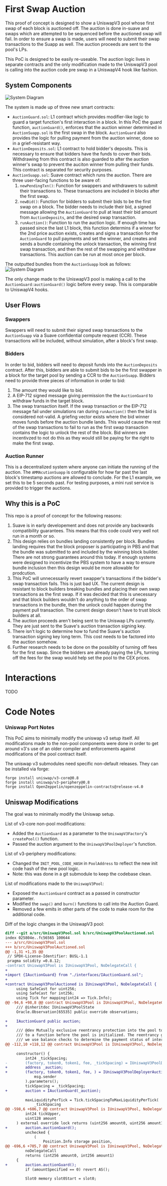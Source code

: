 # First Swap Auction
This proof of concept is designed to show a UniswapV3 pool whose first swap of each block is auctioned off. The auction is done in-suave and swaps which are attempted to be sequenced before the auctioned swap will fail. In order to ensure a swap is made, users will need to submit their swap transactions to the Suapp as well. The auction proceeds are sent to the pool's LPs. 

This PoC is designed to be easily re-useable. The auction logic lives in separate contracts and the only modification made to the UniswapV3 pool is calling into the auction code pre swap in a UniswapV4 hook like fashion.

## System Components

![System Diagram](./assets/system_diagram.png?raw=true "System Diagram")

The system is made up of three new smart contracts:
- `AuctionGuard.sol`: L1 contract which provides modifier-like logic to guard a target function's first interaction in a block. In this PoC the guard function, `auctionGuard()`, enforces that the auction winner determined in `AuctionSuapp.sol` is the first swap in the block. `AuctionGuard` also provides the logic for pulling payment from the auction winner, done so in a grief-resistant way.
- `AuctionDeposits.sol`: L1 contract to hold bidder's deposits. This is necessary to ensure that bidders have the funds to cover their bids. Withdrawing from this contract is also guarded to after the auction winner's swap to prevent the auciton winner from pulling their funds. This contract is separated for security purposes. 
- `AuctionSuapp.sol`: Suave contract which runs the auction. There are three user-facing functions to be aware of:
    1. `newPendingTxn()`: Function for swappers and withdrawers to submit their transactions to. These transactions are included in blocks after the first swap.
    2. `newBid()`: Function for bidders to submit their bids to be the first swap on a block. The bidder needs to include their bid, a signed message allowing the `AuctionGuard` to pull at least their bid amount from `AuctionDeposits`, and the desired swap transaction. 
    3. `runAuction()`: Function to run the auction logic. If enough time has passed since the last L1 block, this function determins if a winner for the 2nd price auction exists, creates and signs a transaction for the `AuctionGuard` to pull payments and set the winner, and creates and sends a bundle containing the unlock transaction, the winning first swap transaction, and then the rest of the swapping and withdraw transactions. This auction can be run at most once per block. 

The outputted bundles from the `AuctionSuapp` look as follows:
![System Diagram](./assets/bundle.png?raw=true "System Diagram")

The only change made to the UniswapV3 pool is making a call to the `AuctionGuard:auctionGuard()` logic before every swap. This is comparable to UniswapV4 hooks. 



## User Flows

### Swappers
Swappers will need to submit their signed swap transactions to the `AuctionSuapp` via a Suave confidential compute request (CCR). These transactions will be included, without simulation, after a block's first swap.

### Bidders
In order to bid, bidders will need to deposit funds into the `AuctionDeposits` contract. After this, bidders are able to submit bids to be the first swapper in a block for the target pool by sending a CCR to the `AuctionSuapp`. Bidders need to provide three pieces of information in order to bid:
1. The amount they would like to bid.
2. A EIP-712 signed message giving permission the the `AuctionGuard` to withdraw funds in the target block.
3. The swap transaction itself.
If the swap transaction or the EIP-712 message fail under simulations ran during `runAuction()` then the bid is considered not-valid. A griefing vector exists where the bid winner moves funds before the auction bundle lands. This would cause the rest of the swap transactions to fail to run as the first swap transaction contains the logic to unlock the rest of the block. Bid winners are incentivzed to not do this as they would still be paying for the right to make the first swap. 

### Auction Runner
This is a decentralized system where anyone can initiate the running of the auction. The `AMMAcutionSuapp` is configurable for how far past the last block's timestamp auctions are allowed to conclude. For the L1 example, we set this to be 5 seconds past. For testing purposes, a mini rust service is provided to trigger the auctions.

## Why this is a PoC
This repo is a proof of concept for the following reasons:
1. Suave is in early developement and does not provide any backwards compatibility guarantees. This means that this code could very well not run in a month or so.
2. This design relies on bundles landing consistently per block. Bundles landing requires that the block proposer is participating in PBS and that the bundle was submitted to and included by the winning block builder. There are not strong guarantees around this today. If enough systems were designed to incentivize the PBS system to have a way to ensure bundle inclusion then this design would be more allowable for prodcution.
3. This PoC will unnecessarily revert swapper's transactions if the bidder's swap transaction fails. This is just bad UX. The current design is resistant to block builders breaking bundles and placing their own swap transactions as the first swap. If it was decided that this is unecessary and that block builders wouldn't do anything to the order of swap transactions in the bundle, then the unlock could happen during the payment pull transaction. The current design doesn't have to trust block builders at all.
4. The auction proceeds aren't being sent to the Uniswap LPs currently. They are just sent to the Suave's auction transaction signing key.
5. There isn't logic to determine how to fund the Suave's auction transaction signing key long term. This cost needs to be factored into the auction somehow.
6. Further research needs to be done on the possiblity of turning off fees for the first swap. Since the bidders are already paying the LPs, turning off the fees for the swap would help set the pool to the CEX prices.

# Interactions

TODO

# Code Notes

### Uniswap Port Notes

This PoC aims to minimally modify the uniswap v3 setup itself. All modifications made to the non-pool components were done in order to get around v3's use of an older compiler and enforcements against modifications of the pool contract itself. 

The uniswap v3 submodules need specific non-default releases. They can be installed via forge:
```
forge install uniswap/v3-core@0.8
forge install uniswap/v3-periphery@0.8
forge install OpenZeppelin/openzeppelin-contracts@release-v4.0
```

## Uniswap Modifications
The goal was to minimally modify the Uniswap setup. 

List of v3-core non-pool modifications:
- Added the `AuctionGuard` as a parameter to the `UniswapV3Factory`'s `createPool()` function.
- Passed the auction argument to the `UniswapV3PoolDeployer`'s function.

List of v3-periphery modifications:
- Changed the `INIT_POOL_CODE_HASH` in `PoolAddress` to reflect the new init code hash of the new pool logic.
- Note: this was done in a git submodule to keep the codebase clean.

List of modifications made to the `UniswapV3Pool`:
- Exposed the `AuctionGuard` contract as a passed in constructor parameter.
- Modified the `swap()` and `burn()` functions to call into the Auction Guard.
- Removed a few emits in other parts of the code to make room for the additional code.

Diff of the logic changes in the UniswapV3 pool:
```diff
diff --git a/src/UniswapV3Pool.sol b/src/UniswapV3PoolAuctioned.sol
index 025804e..fc56565 100644
--- a/src/UniswapV3Pool.sol
+++ b/src/UniswapV3PoolAuctioned.sol
@@ -1,31 +1,35 @@
 // SPDX-License-Identifier: BUSL-1.1
 pragma solidity =0.8.12;
-contract UniswapV3Pool is IUniswapV3Pool, NoDelegateCall {
+
+import {IAuctionGuard} from "./interfaces/IAuctionGuard.sol";
+
+contract UniswapV3PoolAuctioned is IUniswapV3Pool, NoDelegateCall {
     using SafeCast for uint256;
     using SafeCast for int256;
     using Tick for mapping(int24 => Tick.Info);
@@ -94,6 +98,8 @@ contract UniswapV3Pool is IUniswapV3Pool, NoDelegateCall {
     /// @inheritdoc IUniswapV3PoolState
     Oracle.Observation[65535] public override observations;
 
+    IAuctionGuard public auction;
+
     /// @dev Mutually exclusive reentrancy protection into the pool to/from a method. This method also prevents entrance
     /// to a function before the pool is initialized. The reentrancy guard is required throughout the contract because
     /// we use balance checks to determine the payment status of interactions such as mint, swap and flash.
@@ -112,10 +118,12 @@ contract UniswapV3Pool is IUniswapV3Pool, NoDelegateCall {
 
     constructor() {
         int24 _tickSpacing;
-        (factory, token0, token1, fee, _tickSpacing) = IUniswapV3PoolDeployer(
+        address _auction;
+        (factory, token0, token1, fee, ) = IUniswapV3PoolDeployerAuctioned(
             msg.sender
         ).parameters();
         tickSpacing = _tickSpacing;
+        auction = IAuctionGuard(_auction);
 
         maxLiquidityPerTick = Tick.tickSpacingToMaxLiquidityPerTick(
             _tickSpacing
@@ -598,6 +606,7 @@ contract UniswapV3Pool is IUniswapV3Pool, NoDelegateCall {
         int24 tickUpper,
         uint128 amount
     ) external override lock returns (uint256 amount0, uint256 amount1) {
+        auction.auctionGuard();
         unchecked {
             (
                 Position.Info storage position,
@@ -696,6 +705,7 @@ contract UniswapV3Pool is IUniswapV3Pool, NoDelegateCall {
         noDelegateCall
         returns (int256 amount0, int256 amount1)
     {
+        auction.auctionGuard();
         if (amountSpecified == 0) revert AS();
 
         Slot0 memory slot0Start = slot0;

```
